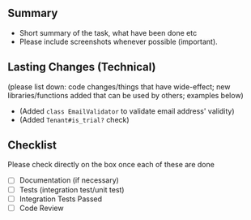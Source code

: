 ## Summary
* Short summary of the task, what have been done etc
* Please include screenshots whenever possible (important).

## Lasting Changes (Technical)

(please list down: code changes/things that have wide-effect; new libraries/functions added that can be used by others; examples below)

* (Added `class EmailValidator` to validate email address' validity)
* (Added `Tenant#is_trial?` check)

## Checklist

Please check directly on the box once each of these are done

- [ ] Documentation (if necessary)
- [ ] Tests (integration test/unit test)
- [ ] Integration Tests Passed
- [ ] Code Review
